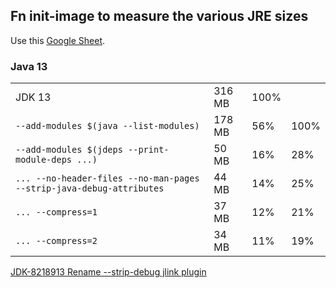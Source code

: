 ## Fn init-image to measure the various JRE sizes

Use this [Google Sheet](https://docs.google.com/spreadsheets/d/1KkpZDQ8nNmpMWj85c99VLZpGDIArJiZGzUKQJrxP3J4/edit#gid=0).

### Java 13

| | | | |
|---|---|---|---|
|JDK 13|316 MB|100%||
|`--add-modules $(java --list-modules)`|178 MB|56%|100%|
|`--add-modules $(jdeps --print-module-deps ...)`|50 MB|16%|28%|
|`... --no-header-files --no-man-pages --strip-java-debug-attributes`|44 MB|14%|25%|
|`... --compress=1`|37 MB|12%|21%|
|`... --compress=2`|34 MB|11%|19%|

[JDK-8218913 Rename --strip-debug jlink plugin](https://bugs.openjdk.java.net/browse/JDK-8218913)

